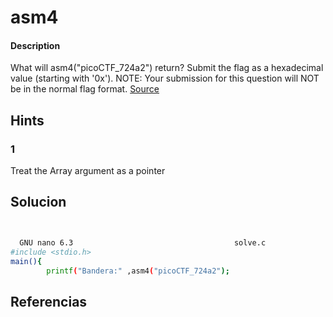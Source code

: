 # asm4

#### Description
What will asm4("picoCTF_724a2") return? Submit the flag as a hexadecimal value (starting with '0x'). NOTE: Your submission for this question will NOT be in the normal flag format. [Source](https://jupiter.challenges.picoctf.org/static/14acd1667eb7ce6f16355b2256c945b7/test.S)

## Hints
### 1
Treat the Array argument as a pointer

## Solucion

```bash


  GNU nano 6.3                                    solve.c                                              
#include <stdio.h>
main(){ 
        printf("Bandera:" ,asm4("picoCTF_724a2");

```


## Referencias
